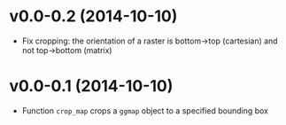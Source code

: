 v0.0-0.2 (2014-10-10)
===

* Fix cropping: the orientation of a raster is bottom->top (cartesian) and not top->bottom (matrix)

v0.0-0.1 (2014-10-10)
===

* Function `crop_map` crops a `ggmap` object to a specified bounding box
